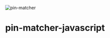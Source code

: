 ![pin-matcher](https://user-images.githubusercontent.com/55484176/130012524-e19a50fe-e6b9-4474-8288-d234b7d3b7dc.PNG)
# pin-matcher-javascript
